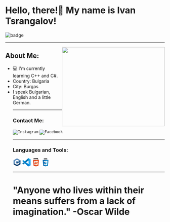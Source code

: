 <h1>Hello, there!👋  My name is Ivan Tsrangalov!</h1>

<img src = "https://hits.seeyoufarm.com/api/count/keep/badge.svg?url=https%3A%2F%2Fgithub.com%2Fiatsrangalov20&count_bg=%2379C83D&title_bg=%23555555&icon=&icon_color=%23E7E7E7&title=Visitors&edge_flat=false" alt = "badge">

<hr>


<img align="right" height="250" width="325" alt="" src="https://raw.githubusercontent.com/gist/ManulMax/2d20af60d709805c55fd784ca7cba4b9/raw/bcfeac7604f674ace63623106eb8bb8471d844a6/github.gif" />

<h2>About Me: </h2>
<ul>

  <li>💻 I'm currently learning C++ and C#.</li>
  <li>Country: Bulgaria</li>
  <li>City: Burgas</li>
  <li>I speak Bulgarian, English and a little German.</li>

<hr>

### Contact Me:

<code><img alt="Instagram" width="26px" src="https://www.instagram.com/ivan.tsrangalov/" ></code>
<code><img alt="Facebook" width="26px" src="https://i.pinimg.com/originals/b7/63/69/b763699fd1fa3bfb374442593ae642e1.png" ></code>

<hr>

### Languages and Tools:

<code><img alt="CPP" width="26px" src="https://raw.githubusercontent.com/github/explore/80688e429a7d4ef2fca1e82350fe8e3517d3494d/topics/cpp/cpp.png" ></code>
<code><img alt="Visual Studio Code" width="26px" src="https://raw.githubusercontent.com/github/explore/80688e429a7d4ef2fca1e82350fe8e3517d3494d/topics/visual-studio-code/visual-studio-code.png"></code>
<code><img alt="HTML5" width="26px" src="https://raw.githubusercontent.com/github/explore/80688e429a7d4ef2fca1e82350fe8e3517d3494d/topics/html/html.png" ></code>
<code><img alt="CSS3" width="26px" src="https://raw.githubusercontent.com/github/explore/80688e429a7d4ef2fca1e82350fe8e3517d3494d/topics/css/css.png" ></code>
  
<hr>
  <h1>"Anyone who lives within their means suffers from a lack of imagination." -Oscar Wilde</h1>
